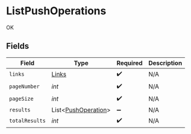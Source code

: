 # ListPushOperations

OK


## Fields

| Field                                                       | Type                                                        | Required                                                    | Description                                                 |
| ----------------------------------------------------------- | ----------------------------------------------------------- | ----------------------------------------------------------- | ----------------------------------------------------------- |
| `links`                                                     | [Links](../../models/shared/Links.md)                       | :heavy_check_mark:                                          | N/A                                                         |
| `pageNumber`                                                | *int*                                                       | :heavy_check_mark:                                          | N/A                                                         |
| `pageSize`                                                  | *int*                                                       | :heavy_check_mark:                                          | N/A                                                         |
| `results`                                                   | List<[PushOperation](../../models/shared/PushOperation.md)> | :heavy_minus_sign:                                          | N/A                                                         |
| `totalResults`                                              | *int*                                                       | :heavy_check_mark:                                          | N/A                                                         |